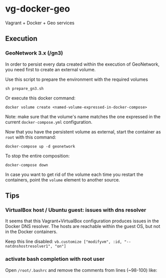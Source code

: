 # vg-docker-geo

Vagrant + Docker + Geo services

## Execution

### GeoNetwork 3.x (/gn3)
In order to persist every data created within the execution of GeoNetwork, you need first to create an external volume.

Use this script to prepare the environment with the required volumes

`sh prepare_gn3.sh`

Or execute this docker command:

`docker volume create <named-volume-expressed-in-docker-compose>`

Note: make sure that the volume's name matches the one expressed in the current `docker-compose.yml` configuration.

Now that you have the persistent volume as external, start the container as `root` with this command:

`docker-compose up -d geonetwork`

To stop the entire composition:

`docker-compose down`

In case you want to get rid of the volume each time you restart the containers, point the `volume` element to another source.


## Tips

### VirtualBox host / Ubuntu guest: issues with dns resolver

It seems that this Vagrant+VirtualBox configuration produces issues in the Docker DNS resolver. The hosts are reachable within the guest OS, but not in the Docker containers.

Keep this line disabled: `vb.customize ["modifyvm", :id, "--natdnshostresolver1", "on"]`

### activate bash completion with root user

Open `/root/.bashrc` and remove the comments from lines (~98-100) like:

